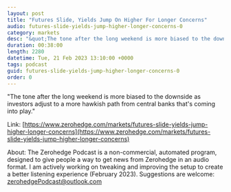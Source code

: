```yaml
---
layout: post
title: "Futures Slide, Yields Jump On Higher For Longer Concerns"
audio: futures-slide-yields-jump-higher-longer-concerns-0
category: markets
desc: "&quot;The tone after the long weekend is more biased to the downside as investors adjust to a more hawkish path from central banks that's coming into play.&quot;"
duration: 00:38:00
length: 2280
datetime: Tue, 21 Feb 2023 13:10:00 +0000
tags: podcast
guid: futures-slide-yields-jump-higher-longer-concerns-0
order: 0
---
```

&quot;The tone after the long weekend is more biased to the downside as investors adjust to a more hawkish path from central banks that's coming into play.&quot;

Link: [https://www.zerohedge.com/markets/futures-slide-yields-jump-higher-longer-concerns](https://www.zerohedge.com/markets/futures-slide-yields-jump-higher-longer-concerns)

About: The Zerohedge Podcast is a non-commercial, automated program, designed to give people a way to get news from Zerohedge in an audio format.  I am actively working on tweaking and improving the setup to create a better listening experience (February 2023).  Suggestions are welcome: [zerohedgePodcast@outlook.com](mailto:zerohedgePodcast@outlook.com)
